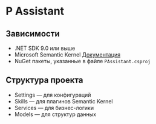 # P Assistant

## Зависимости

* .NET SDK 9.0 или выше
* Microsoft Semantic Kernel [Документация](https://learn.microsoft.com/en-us/semantic-kernel/overview/)
* NuGet пакеты, указанные в файле `PAssistant.csproj`

## Структура проекта

* Settings — для конфигураций
* Skills — для плагинов Semantic Kernel
* Services — для бизнес-логики
* Models — для структур данных
